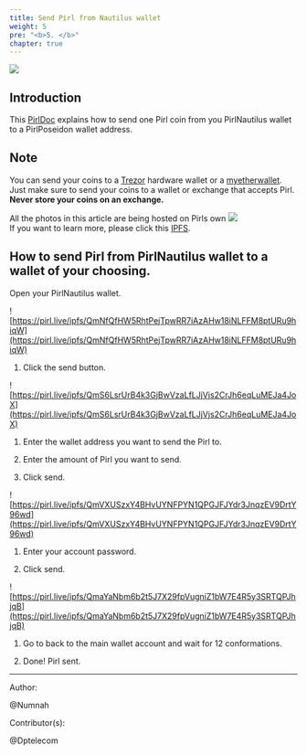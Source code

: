```yaml
---
title: Send Pirl from Nautilus wallet
weight: 5
pre: "<b>5. </b>"
chapter: true
---
```


![](https://pirl.live/ipfs/QmbT59H33UqD1VH1sfbbcCcwUnEfXDauSrQPaE3XJkQ7GC)

## Introduction

﻿This [PirlDoc](https://docs.pirl.io/en/) explains how to send one Pirl coin from you PirlNautilus wallet to a PirlPoseidon wallet address.

## Note

You can send your coins to a [Trezor](https://pirl.io/en/blog/pirl-trezor) hardware wallet or a [myetherwallet](https://wallet.pirl.io/).  
Just make sure to send your coins to a wallet or exchange that accepts Pirl.  
**Never store your coins on an exchange.**  

All the photos in this article are being hosted on Pirls own ![](https://pirl.live/ipfs/QmS42TAndn2RmtEtYLqAiv6dfnW6om6PPA1xn6Si2dxSG5)  
If you want to learn more, please click this [IPFS](https://docs.pirl.io/en/pirlcloud/cloudacess/overview/).  

## How to send Pirl from PirlNautilus wallet to a wallet of your choosing.

Open your PirlNautilus wallet.

![https://pirl.live/ipfs/QmNfQfHW5RhtPejTpwRR7iAzAHw18iNLFFM8ptURu9hiqW](https://pirl.live/ipfs/QmNfQfHW5RhtPejTpwRR7iAzAHw18iNLFFM8ptURu9hiqW)

1. Click the send button.

![https://pirl.live/ipfs/QmS6LsrUrB4k3GjBwVzaLfLJjVjs2CrJh6eqLuMEJa4JoX](https://pirl.live/ipfs/QmS6LsrUrB4k3GjBwVzaLfLJjVjs2CrJh6eqLuMEJa4JoX)

1. Enter the wallet address you want to send the Pirl to.

2. Enter the amount of Pirl you want to send.

3. Click send.  

![https://pirl.live/ipfs/QmVXUSzxY4BHvUYNFPYN1QPGJFJYdr3JnqzEV9DrtY96wd](https://pirl.live/ipfs/QmVXUSzxY4BHvUYNFPYN1QPGJFJYdr3JnqzEV9DrtY96wd)  

1. Enter your account password.

2. Click send.

![https://pirl.live/ipfs/QmaYaNbm6b2t5J7X29fpVugniZ1bW7E4R5y3SRTQPJhjqB](https://pirl.live/ipfs/QmaYaNbm6b2t5J7X29fpVugniZ1bW7E4R5y3SRTQPJhjqB)

1. Go to back to the main wallet account and wait for 12 conformations.

2. Done! Pirl sent.  

---

Author:

@Numnah

Contributor(s):

@Dptelecom
